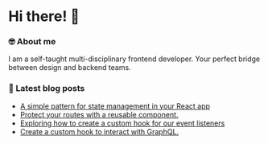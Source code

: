 

# Hi there! 👋 


### 🤓 About me

I am a self-taught multi-disciplinary frontend developer. Your perfect bridge between design and backend teams.

### 📕 Latest blog posts

<!-- BLOG-POST-LIST:START -->
- [A simple pattern for state management in your React app](https://tonycaputo.me/blog/manage-your-state-with-context-and-usereducer)
- [Protect your routes with a reusable component.](https://tonycaputo.me/blog/create-a-routeguard-component-with-hooks)
- [Exploring how to create a custom hook for our event listeners](https://tonycaputo.me/blog/a-global-custom-hook-for-events-listener)
- [Create a custom hook to interact with GraphQL.](https://tonycaputo.me/blog/create-a-custom-hook-to-interact-with-graphql)
<!-- BLOG-POST-LIST:END -->
